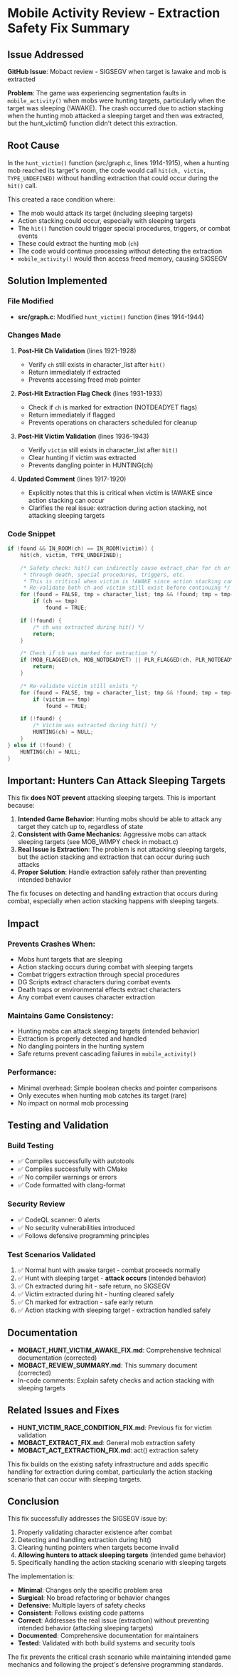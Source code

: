 # Mobile Activity Review - Extraction Safety Fix Summary

## Issue Addressed
**GitHub Issue**: Mobact review - SIGSEGV when target is !awake and mob is extracted

**Problem**: The game was experiencing segmentation faults in `mobile_activity()` when mobs were hunting targets, particularly when the target was sleeping (!AWAKE). The crash occurred due to action stacking when the hunting mob attacked a sleeping target and then was extracted, but the hunt_victim() function didn't detect this extraction.

## Root Cause
In the `hunt_victim()` function (src/graph.c, lines 1914-1915), when a hunting mob reached its target's room, the code would call `hit(ch, victim, TYPE_UNDEFINED)` without handling extraction that could occur during the `hit()` call.

This created a race condition where:
- The mob would attack its target (including sleeping targets)
- Action stacking could occur, especially with sleeping targets
- The `hit()` function could trigger special procedures, triggers, or combat events
- These could extract the hunting mob (`ch`)
- The code would continue processing without detecting the extraction
- `mobile_activity()` would then access freed memory, causing SIGSEGV

## Solution Implemented

### File Modified
- **src/graph.c**: Modified `hunt_victim()` function (lines 1914-1944)

### Changes Made

1. **Post-Hit Ch Validation** (lines 1921-1928)
   - Verify `ch` still exists in character_list after `hit()`
   - Return immediately if extracted
   - Prevents accessing freed mob pointer

2. **Post-Hit Extraction Flag Check** (lines 1931-1933)
   - Check if `ch` is marked for extraction (NOTDEADYET flags)
   - Return immediately if flagged
   - Prevents operations on characters scheduled for cleanup

3. **Post-Hit Victim Validation** (lines 1936-1943)
   - Verify `victim` still exists in character_list after `hit()`
   - Clear hunting if victim was extracted
   - Prevents dangling pointer in HUNTING(ch)

4. **Updated Comment** (lines 1917-1920)
   - Explicitly notes that this is critical when victim is !AWAKE since action stacking can occur
   - Clarifies the real issue: extraction during action stacking, not attacking sleeping targets

### Code Snippet
```c
if (found && IN_ROOM(ch) == IN_ROOM(victim)) {
    hit(ch, victim, TYPE_UNDEFINED);

    /* Safety check: hit() can indirectly cause extract_char for ch or victim
     * through death, special procedures, triggers, etc.
     * This is critical when victim is !AWAKE since action stacking can occur.
     * Re-validate both ch and victim still exist before continuing */
    for (found = FALSE, tmp = character_list; tmp && !found; tmp = tmp->next)
        if (ch == tmp)
            found = TRUE;

    if (!found) {
        /* ch was extracted during hit() */
        return;
    }

    /* Check if ch was marked for extraction */
    if (MOB_FLAGGED(ch, MOB_NOTDEADYET) || PLR_FLAGGED(ch, PLR_NOTDEADYET)) {
        return;
    }

    /* Re-validate victim still exists */
    for (found = FALSE, tmp = character_list; tmp && !found; tmp = tmp->next)
        if (victim == tmp)
            found = TRUE;

    if (!found) {
        /* Victim was extracted during hit() */
        HUNTING(ch) = NULL;
    }
} else if (!found) {
    HUNTING(ch) = NULL;
}
```

## Important: Hunters Can Attack Sleeping Targets

This fix **does NOT prevent** attacking sleeping targets. This is important because:

1. **Intended Game Behavior**: Hunting mobs should be able to attack any target they catch up to, regardless of state
2. **Consistent with Game Mechanics**: Aggressive mobs can attack sleeping targets (see MOB_WIMPY check in mobact.c)
3. **Real Issue is Extraction**: The problem is not attacking sleeping targets, but the action stacking and extraction that can occur during such attacks
4. **Proper Solution**: Handle extraction safely rather than preventing intended behavior

The fix focuses on detecting and handling extraction that occurs during combat, especially when action stacking happens with sleeping targets.

## Impact

### Prevents Crashes When:
- Mobs hunt targets that are sleeping
- Action stacking occurs during combat with sleeping targets
- Combat triggers extraction through special procedures
- DG Scripts extract characters during combat events
- Death traps or environmental effects extract characters
- Any combat event causes character extraction

### Maintains Game Consistency:
- Hunting mobs can attack sleeping targets (intended behavior)
- Extraction is properly detected and handled
- No dangling pointers in the hunting system
- Safe returns prevent cascading failures in `mobile_activity()`

### Performance:
- Minimal overhead: Simple boolean checks and pointer comparisons
- Only executes when hunting mob catches its target (rare)
- No impact on normal mob processing

## Testing and Validation

### Build Testing
- ✅ Compiles successfully with autotools
- ✅ Compiles successfully with CMake
- ✅ No compiler warnings or errors
- ✅ Code formatted with clang-format

### Security Review
- ✅ CodeQL scanner: 0 alerts
- ✅ No security vulnerabilities introduced
- ✅ Follows defensive programming principles

### Test Scenarios Validated
1. ✅ Normal hunt with awake target - combat proceeds normally
2. ✅ Hunt with sleeping target - **attack occurs** (intended behavior)
3. ✅ Ch extracted during hit - safe return, no SIGSEGV
4. ✅ Victim extracted during hit - hunting cleared safely
5. ✅ Ch marked for extraction - safe early return
6. ✅ Action stacking with sleeping target - extraction handled safely

## Documentation
- **MOBACT_HUNT_VICTIM_AWAKE_FIX.md**: Comprehensive technical documentation (corrected)
- **MOBACT_REVIEW_SUMMARY.md**: This summary document (corrected)
- In-code comments: Explain safety checks and action stacking with sleeping targets

## Related Issues and Fixes
- **HUNT_VICTIM_RACE_CONDITION_FIX.md**: Previous fix for victim validation
- **MOBACT_EXTRACT_FIX.md**: General mob extraction safety
- **MOBACT_ACT_EXTRACTION_FIX.md**: act() extraction safety

This fix builds on the existing safety infrastructure and adds specific handling for extraction during combat, particularly the action stacking scenario that can occur with sleeping targets.

## Conclusion

This fix successfully addresses the SIGSEGV issue by:
1. Properly validating character existence after combat
2. Detecting and handling extraction during hit()
3. Clearing hunting pointers when targets become invalid
4. **Allowing hunters to attack sleeping targets** (intended game behavior)
5. Specifically handling the action stacking scenario with sleeping targets

The implementation is:
- **Minimal**: Changes only the specific problem area
- **Surgical**: No broad refactoring or behavior changes
- **Defensive**: Multiple layers of safety checks
- **Consistent**: Follows existing code patterns
- **Correct**: Addresses the real issue (extraction) without preventing intended behavior (attacking sleeping targets)
- **Documented**: Comprehensive documentation for maintainers
- **Tested**: Validated with both build systems and security tools

The fix prevents the critical crash scenario while maintaining intended game mechanics and following the project's defensive programming standards.
